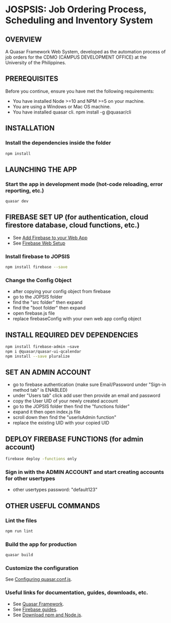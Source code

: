 # JOSPSIS: Job Ordering Process, Scheduling and Inventory System

## OVERVIEW
A Quasar Framework Web System, developed as the automation process of job orders for the CDMO (CAMPUS DEVELOPMENT OFFICE) at the University of the Philippines.

## PREREQUISITES
Before you continue, ensure you have met the following requirements:
* You have installed Node >=10 and NPM >=5 on your machine.
* You are using a Windows or Mac OS machine.
* You have installed quasar cli. npm install -g @quasar/cli

## INSTALLATION
### Install the dependencies inside the folder
```bash
npm install
```

## LAUNCHING THE APP
### Start the app in development mode (hot-code reloading, error reporting, etc.)
```bash
quasar dev
```

## FIREBASE SET UP (for authentication, cloud firestore database, cloud functions, etc.)
* See [Add Firebase to your Web App](https://softauthor.com/add-firebase-to-your-web-app/)
* See [Firebase Web Setup](https://firebase.google.com/docs/web/setup)

### Install firebase to JOPSIS
```bash
npm install firebase --save
```

### Change the Config Object
* after copying your config object from firebase
* go to the JOPSIS folder
* find the "src folder" then expand
* find the "boot folder" then expand
* open firebase.js file
* replace firebaseConfig with your own web app config object

## INSTALL REQUIRED DEV DEPENDENCIES
```bash
npm install firebase-admin –save
npm i @quasar/quasar-ui-qcalendar
npm install --save pluralize
```

## SET AN ADMIN ACCOUNT
* go to firebase authentication (make sure Email/Password under "Sign-in method tab" is ENABLED)
* under "Users tab" click add user then provide an email and password
* copy the User UID of your newly created account
* go to the JOPSIS folder then find the "functions folder"
* expand it then open index.js file
* scroll down then find the "userIsAdmin function"
* replace the existing UID with your copied UID

## DEPLOY FIREBASE FUNCTIONS (for admin account)
```bash
firebase deploy -functions only
```

### Sign in with the ADMIN ACCOUNT and start creating accounts for other usertypes
* other usertypes password: "default123"

## OTHER USEFUL COMMANDS
### Lint the files
```bash
npm run lint
```

### Build the app for production
```bash
quasar build
```

### Customize the configuration
See [Configuring quasar.conf.js](https://quasar.dev/quasar-cli/quasar-conf-js).

### Useful links for documentation, guides, downloads, etc.
* See [Quasar Framework](https://quasar.dev/introduction-to-quasar).
* See [Firebase guides](https://firebase.google.com/docs/guides).
* See [Download npm and Node.js](https://www.npmjs.com/get-npm).